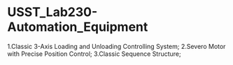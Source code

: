 # USST_Lab230-Automation_Equipment
1.Classic 3-Axis Loading and Unloading Controlling System;
2.Severo Motor with Precise Position Control;
3.Classic Sequence Structure;
